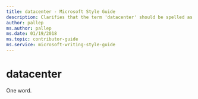 ```yaml
---
title: datacenter - Microsoft Style Guide
description: Clarifies that the term 'datacenter' should be spelled as one word in Microsoft content.
author: pallep
ms.author: pallep
ms.date: 01/19/2018
ms.topic: contributor-guide
ms.service: microsoft-writing-style-guide
---
```


# datacenter

One word.
